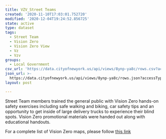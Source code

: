 ```yaml
---
title: VZV_Street Teams
created: '2020-11-10T17:03:01.752720'
modified: '2020-12-04T19:24:52.856725'
state: active
type: dataset
tags:
  - Street Team
  - Vision Zero
  - Vision Zero View
  - Vz
  - Vzv
groups:
  - Local Government
csv_url: 'https://data.cityofnewyork.us/api/views/8ynp-ya8c/rows.csv?accessType=DOWNLOAD'
json_url: >-
  https://data.cityofnewyork.us/api/views/8ynp-ya8c/rows.json?accessType=DOWNLOAD
layout: post

---
```

Street Team members trained the general public with Vision Zero hands-on safety exercises including safe walking and biking, car safety tips and an opportunity to get inside of large delivery trucks to experience their blind spots. Vision Zero promotional materials were handed out along with educational handouts.

For a complete list of Vision Zero maps, please follow <a href="https://data.cityofnewyork.us/browse?q=vzv&sortBy=last_modified&utf8=%E2%9C%93">this link</a>
